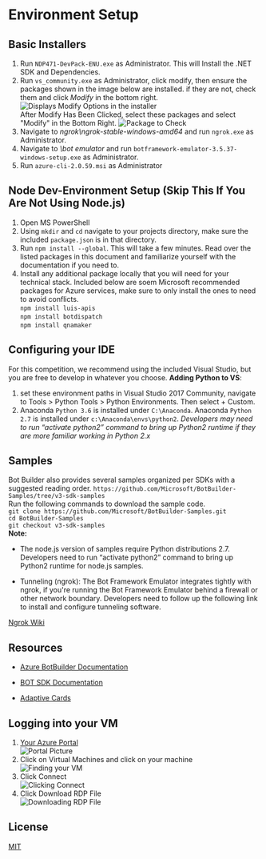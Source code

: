 # Environment Setup
## Basic Installers
1. Run `NDP471-DevPack-ENU.exe` as Administrator. This will Install the .NET SDK and Dependencies. 
2. Run `vs_community.exe` as Administrator, click modify, then ensure the packages shown in the image below are installed. if they are not, check them and click *Modify* in the bottom right.  
![Displays Modify Options in the installer](https://i.imgur.com/DVESxBn.jpg)  
After Modify Has Been Clicked, select these packages and select "Modify" in the Bottom Right. 
![Package to Check](https://i.imgur.com/AZ6lw1a.jpg)  
3. Navigate to *ngrok\ngrok-stable-windows-amd64* and run `ngrok.exe` as Administrator.  
4. Navigate to *\bot emulator* and run `botframework-emulator-3.5.37-windows-setup.exe` as Administrator.  
5. Run `azure-cli-2.0.59.msi` as Administrator

## Node Dev-Environment Setup (Skip This If You Are Not Using Node.js)
1. Open MS PowerShell
2. Using `mkdir` and `cd` navigate to your projects directory, make sure the included `package.json` is in that directory.
3. Run `npm install --global`. This will take a few minutes. Read over the listed packages in this document and familiarize yourself with the documentation if you need to. 
4. Install any additional package locally that you will need for your technical stack. Included below are soem Microsoft recommended packages for Azure services, make sure to only install the ones to need to avoid conflicts.  
`npm install luis-apis`  
`npm install botdispatch`	
`npm install qnamaker`   
  
## Configuring your IDE
For this competition, we recommend using the included Visual Studio, but you are free to develop in whatever you choose. 
**Adding Python to VS**:  
1. set these environment paths in Visual Studio 2017 Community, navigate to Tools > Python Tools > Python Environments. Then select + Custom.
2. Anaconda `Python 3.6` is installed under `C:\Anaconda`. Anaconda `Python 2.7` is installed under `c:\Anaconda\envs\python2`. 
*Developers may need to run “activate python2” command to bring up  Python2 runtime if they are more familiar working in Python 2.x*

## Samples
Bot Builder also provides several samples organized per SDKs with a suggested reading order.
`https://github.com/Microsoft/BotBuilder-Samples/tree/v3-sdk-samples`  
Run the following commands to download the sample code.  
`git clone https://github.com/Microsoft/BotBuilder-Samples.git`  
`cd BotBuilder-Samples`  
`git checkout v3-sdk-samples`  
**Note:**  
- The node.js version of samples require Python distributions 2.7. Developers need to run “activate python2” command to bring up  Python2 runtime for node.js samples.

- Tunneling (ngrok): The Bot Framework Emulator integrates tightly with ngrok, if you're running the Bot Framework Emulator behind a firewall or other network boundary. Developers need to follow up the following link to install and configure tunneling software.

[Ngrok Wiki](https://github.com/Microsoft/BotFramework-Emulator/wiki/Tunneling-%28ngrok%29 "Ngrok Wiki")

## Resources
 
- [Azure BotBuilder Documentation](https://github.com/Microsoft/BotBuilder-V3)

- [BOT SDK Documentation](https://docs.microsoft.com/en-us/dotnet/api/?view=botbuilder-dotnet-3.0)

- [Adaptive Cards](https://adaptivecards.io/)

## Logging into your VM
1. [Your Azure Portal](portal.azure.com)  
![Portal Picture](https://i.imgur.com/pOnm1md.jpg)  
2. Click on Virtual Machines and click on your machine  
![Finding your VM](https://i.imgur.com/LEbPizf.jpg)  
3. Click Connect  
![Clicking Connect](https://i.imgur.com/BVMM8sn.jpg) 
4. Click Download RDP File  
![Downloading RDP File](https://i.imgur.com/dXbxW9A.jpg)



## License
[MIT](https://choosealicense.com/licenses/mit/)

